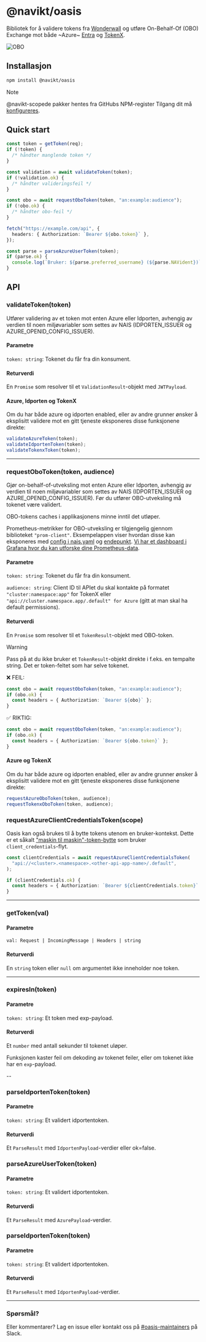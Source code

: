 # @navikt/oasis

Bibliotek for å validere tokens fra [Wonderwall](https://doc.nais.io/security/auth/wonderwall) og utføre On-Behalf-Of (OBO) Exchange mot både ~Azure~ [Entra](https://doc.nais.io/security/auth/azure-ad/) og [TokenX](https://doc.nais.io/security/auth/tokenx/).

![OBO](/img/obo.jpg)

## Installasjon

```bash
npm install @navikt/oasis
```

> [!NOTE]
> @navikt-scopede pakker hentes fra GitHubs NPM-register Tilgang dit må [konfigureres](https://github.com/navikt/frontend#github-npm-registry).

## Quick start

```ts
const token = getToken(req);
if (!token) {
  /* håndter manglende token */
}

const validation = await validateToken(token);
if (!validation.ok) {
  /* håndter valideringsfeil */
}

const obo = await requestOboToken(token, "an:example:audience");
if (!obo.ok) {
  /* håndter obo-feil */
}

fetch("https://example.com/api", {
  headers: { Authorization: `Bearer ${obo.token}` },
});

const parse = parseAzureUserToken(token);
if (parse.ok) {
  console.log(`Bruker: ${parse.preferred_username} (${parse.NAVident})`);
}
```

## API

### validateToken(token)

Utfører validering av et token mot enten Azure eller Idporten, avhengig av verdien til noen miljøvariabler som settes av NAIS (IDPORTEN_ISSUER og AZURE_OPENID_CONFIG_ISSUER).

#### Parametre

`token: string`: Tokenet du får fra din konsument.

#### Returverdi

En `Promise` som resolver til et `ValidationResult`-objekt med `JWTPayload`.

#### Azure, Idporten og TokenX

Om du har både azure og idporten enabled, eller av andre grunner ønsker å eksplisitt validere mot en gitt tjeneste eksponeres disse funksjonene direkte:

```ts
validateAzureToken(token);
validateIdportenToken(token);
validateTokenxToken(token);
```

---

### requestOboToken(token, audience)

Gjør on-behalf-of-utveksling mot enten Azure eller Idporten, avhengig av verdien til noen miljøvariabler som settes av NAIS (IDPORTEN_ISSUER og AZURE_OPENID_CONFIG_ISSUER). Før du utfører OBO-utveksling må tokenet være validert.

OBO-tokens caches i applikasjonens minne inntil det utløper.

Prometheus-metrikker for OBO-utveksling er tilgjengelig gjennom biblioteket `"prom-client"`. Eksempelappen viser hvordan disse kan eksponeres med [config i nais.yaml](.nais/nais-idporten.yaml) og [endepunkt](example-app/pages/api/internal/metrics.ts). [Vi har et dashboard i Grafana hvor du kan utforske dine Prometheus-data](https://grafana.nav.cloud.nais.io/d/A-QjTBGSz/dagpenger-auth-token-exchange).

#### Parametre

`token: string`: Tokenet du får fra din konsument.

`audience: string`: Client ID til APIet du skal kontakte på formatet `"cluster:namespace:app"` for TokenX eller `"api://cluster.namespace.app/.default" for Azure` (gitt at man skal ha default permissions).

#### Returverdi

En `Promise` som resolver til et `TokenResult`-objekt med OBO-token.

> [!WARNING]  
> Pass på at du ikke bruker et `TokenResult`-objekt direkte i f.eks. en tempalte string. Det er token-feltet som har selve tokenet.

❌ FEIL:

```ts
const obo = await requestOboToken(token, "an:example:audience");
if (obo.ok) {
  const headers = { Authorization: `Bearer ${obo}` };
}
```

✅ RIKTIG:

```ts
const obo = await requestOboToken(token, "an:example:audience");
if (obo.ok) {
  const headers = { Authorization: `Bearer ${obo.token}` };
}
```

#### Azure og TokenX

Om du har både azure og idporten enabled, eller av andre grunner ønsker å eksplisitt validere mot en gitt tjeneste eksponeres disse funksjonene direkte:

```ts
requestAzureOboToken(token, audience);
requestTokenxOboToken(token, audience);
```

### requestAzureClientCredentialsToken(scope)

Oasis kan også brukes til å bytte tokens utenom en bruker-kontekst. Dette er et såkalt ["maskin til maskin"-token-bytte](https://docs.nais.io/auth/entra-id/how-to/consume-m2m/)
som bruker `client_credentials`-flyt.

```ts
const clientCredentials = await requestAzureClientCredentialsToken(
  "api://<cluster>.<namespace>.<other-api-app-name>/.default",
);

if (clientCredentials.ok) {
  const headers = { Authorization: `Bearer ${clientCredentials.token}` };
}
```

---

### getToken(val)

#### Parametre

`val: Request | IncomingMessage | Headers | string`

#### Returverdi

En `string` token eller `null` om argumentet ikke inneholder noe token.

---

### expiresIn(token)

#### Parametre

`token: string`: Et token med exp-payload.

#### Returverdi

Et `number` med antall sekunder til tokenet uløper.

Funksjonen kaster feil om dekoding av tokenet feiler, eller om tokenet ikke har en `exp`-payload.

--

### parseIdportenToken(token)

#### Parametre

`token: string`: Et validert idportentoken.

#### Returverdi

Et `ParseResult` med `IdportenPayload`-verdier eller ok=false.

### parseAzureUserToken(token)

#### Parametre

`token: string`: Et validert idportentoken.

#### Returverdi

Et `ParseResult` med `AzurePayload`-verdier.

### parseIdportenToken(token)

#### Parametre

`token: string`: Et validert idportentoken.

#### Returverdi

Et `ParseResult` med `IdportenPayload`-verdier.

---

### Spørsmål?

Eller kommentarer? Lag en issue eller kontakt oss på [#oasis-maintainers](https://nav-it.slack.com/archives/C06GZFG0ELC) på Slack.
